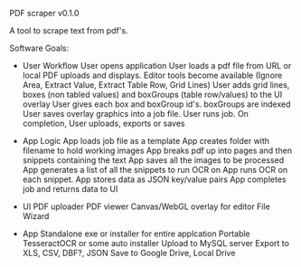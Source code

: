PDF scraper v0.1.0

A tool to scrape text from pdf's.

Software Goals:

- User Workflow
User opens application
User loads a pdf file from URL or local
PDF uploads and displays.
Editor tools become available (Ignore Area, Extract Value, Extract Table Row, Grid Lines)
User adds grid lines, boxes (non tabled values) and boxGroups (table row/values) to the UI overlay
User gives each box and boxGroup id's. boxGroups are indexed
User saves overlay graphics into a job file.
User runs job.
On completion, User uploads, exports or saves


- App Logic
App loads job file as a template
App creates folder with filename to hold working images
App breaks pdf up into pages and then snippets containing the text
App saves all the images to be processed
App generates a list of all the snippets to run OCR on
App runs OCR on each snippet.
App stores data as JSON key/value pairs
App completes job and returns data to UI


- UI
PDF uploader
PDF viewer
Canvas/WebGL overlay for editor
File Wizard


- App
Standalone exe or installer for entire applcation
Portable TesseractOCR or some auto installer
Upload to MySQL server
Export to XLS, CSV, DBF?, JSON
Save to Google Drive, Local Drive

